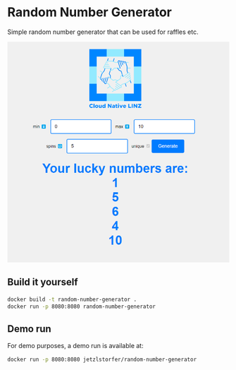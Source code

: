 # Random Number Generator

Simple random number generator that can be used for raffles etc. 

![demo](./assets/demo-run.png)


## Build it yourself

```bash
docker build -t random-number-generator .
docker run -p 8080:8080 random-number-generator
```

## Demo run

For demo purposes, a demo run is available at:

```bash
docker run -p 8080:8080 jetzlstorfer/random-number-generator
```